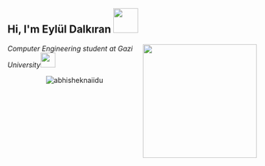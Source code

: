 

<h2> Hi, I'm Eylül Dalkıran <img src="https://media.giphy.com/media/mGcNjsfWAjY5AEZNw6/giphy.gif" width="50"></h2>
<img align='right' src="https://media.giphy.com/media/ieyl9zmCjO4b4t6qoY/giphy.gif" width="230">
<p><em>Computer Engineering student at Gazi University<img src="https://media.giphy.com/media/fYSnHlufseco8Fh93Z/giphy.gif" width="30"></br>
</em></p>








<!---
eyluldalkiran/eyluldalkiran is a ✨ special ✨ repository because its `README.md` (this file) appears on your GitHub profile.
You can click the Preview link to take a look at your changes.
--->

<p align="center"> <img src="https://github-readme-stats.vercel.app/api?username=eyluldalkiran&show_icons=true&theme=gotham" alt="abhisheknaiidu" />
